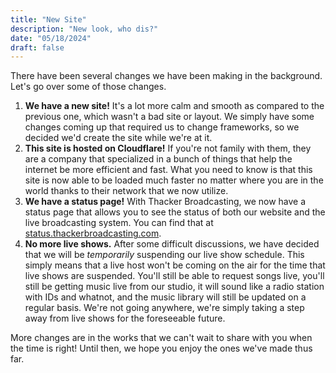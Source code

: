 ```yaml
---
title: "New Site"
description: "New look, who dis?"
date: "05/18/2024"
draft: false
---
```


There have been several changes we have been making in the background. Let's go over some of those changes.

1. **We have a new site!** It's a lot more calm and smooth as compared to the previous one, which wasn't a bad site or layout. We simply have some changes coming up that required us to change frameworks, so we decided we'd create the site while we're at it.
2. **This site is hosted on Cloudflare!** If you're not family with them, they are a company that specialized in a bunch of things that help the internet be more efficient and fast. What you need to know is that this site is now able to be loaded much faster no matter where you are in the world thanks to their network that we now utilize.
3. **We have a status page!** With Thacker Broadcasting, we now have a status page that allows you to see the status of both our website and the live broadcasting system. You can find that at [status.thackerbroadcasting.com](https://status.thackerbroadcasting.com).
4. **No more live shows.** After some difficult discussions, we have decided that we will be _temporarily_ suspending our live show schedule. This simply means that a live host won't be coming on the air for the time that live shows are suspended. You'll still be able to request songs live, you'll still be getting music live from our studio, it will sound like a radio station with IDs and whatnot, and the music library will still be updated on a regular basis. We're not going anywhere, we're simply taking a step away from live shows for the foreseeable future.

More changes are in the works that we can't wait to share with you when the time is right! Until then, we hope you enjoy the ones we've made thus far.
